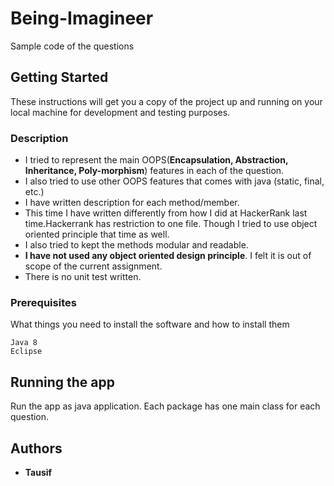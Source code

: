 # Being-Imagineer

Sample code of the questions

## Getting Started

These instructions will get you a copy of the project up and running on your local machine for development and testing purposes.

### Description
* I tried to represent the main OOPS(**Encapsulation, Abstraction, Inheritance, Poly-morphism**) features in each of the question.
* I also tried to use other OOPS features that comes with java (static, final, etc.)
* I have written description for each method/member.
* This time I have written differently from how I did at HackerRank last time.Hackerrank has restriction to one file.
  Though I tried to use object oriented principle that time as well.
* I also tried to kept the methods modular and readable.
* **I have not used any object oriented design principle**. I felt it is out of scope of the current assignment.
* There is no unit test written.



### Prerequisites

What things you need to install the software and how to install them

```
Java 8
Eclipse
```

## Running the app

Run the app as java application. Each package has one main class for each question.

## Authors

* **Tausif** 

